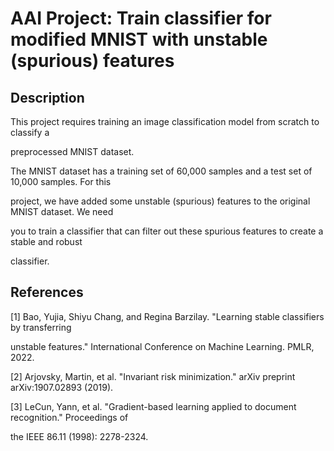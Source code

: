 # **AAI Project: Train classifier for modified MNIST with unstable (spurious) features**

## **Description**

This project requires training an image classification model from scratch to classify a

preprocessed MNIST dataset. 

The MNIST dataset has a training set of 60,000 samples and a test set of 10,000 samples. For this

project, we have added some unstable (spurious) features to the original MNIST dataset. We need

you to train a classifier that can filter out these spurious features to create a stable and robust

classifier.

## **References**

[1] Bao, Yujia, Shiyu Chang, and Regina Barzilay. "Learning stable classifiers by transferring

unstable features." International Conference on Machine Learning. PMLR, 2022.

[2] Arjovsky, Martin, et al. "Invariant risk minimization." arXiv preprint arXiv:1907.02893 (2019).

[3] LeCun, Yann, et al. "Gradient-based learning applied to document recognition." Proceedings of

the IEEE 86.11 (1998): 2278-2324.